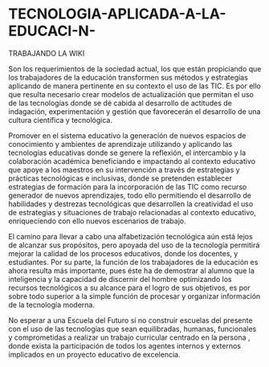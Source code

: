 # TECNOLOGIA-APLICADA-A-LA-EDUCACI-N-
TRABAJANDO LA WIKI

Son los requerimientos de la sociedad actual, los que están propiciando que los trabajadores de la educación transformen sus métodos y estrategias aplicando de manera pertinente en su contexto el uso de las TIC. Es por ello que resulta necesario crear modelos de actualización que permitan el uso de las tecnologías donde se dé cabida al desarrollo de actitudes de indagación, experimentación y gestión que favorecerán el desarrollo de una cultura científica y tecnológica.

Promover en el sistema educativo la generación de nuevos espacios de conocimiento y ambientes de aprendizaje utilizando y aplicando las tecnologías educativas donde se genere la reflexión, el intercambio y la colaboración académica beneficiando e impactando al contexto educativo que apoye a los maestros en su intervención a través de estrategias y prácticas tecnológicas e inclusivas, donde se pretenden establecer estrategias de formación para la incorporación de las TIC como recurso generador de nuevos aprendizajes, todo ello permitiendo el desarrollo de habilidades y destrezas tecnológicas que desarrollen la creatividad el uso de estrategias y situaciones de trabajo relacionadas al contexto educativo, enriqueciendo con ello nuevos escenarios de trabajo.

El camino para llevar a cabo una alfabetización tecnológica aún está lejos de alcanzar sus propósitos, pero apoyada del uso de la tecnología permitirá mejorar la calidad de los procesos educativos, donde los docentes, y estudiantes. Por su parte, la función de los trabajadores de la educación es ahora resulta más importante, pues éste ha de demostrar al alumno que la inteligencia y la capacidad de discernir del hombre optimizando los recursos tecnológicos a su alcance para el logro de sus objetivos, es por sobre todo superior a la simple función de procesar y organizar información de la tecnología moderna.

No esperar a una Escuela del Futuro sí no construir escuelas del presente con el uso de las tecnologías que sean equilibradas, humanas, funcionales y comprometidas a realizar un trabajo curricular centrado en la persona , donde exista la participación de todos los agentes internos y externos implicados en un proyecto educativo de excelencia.
